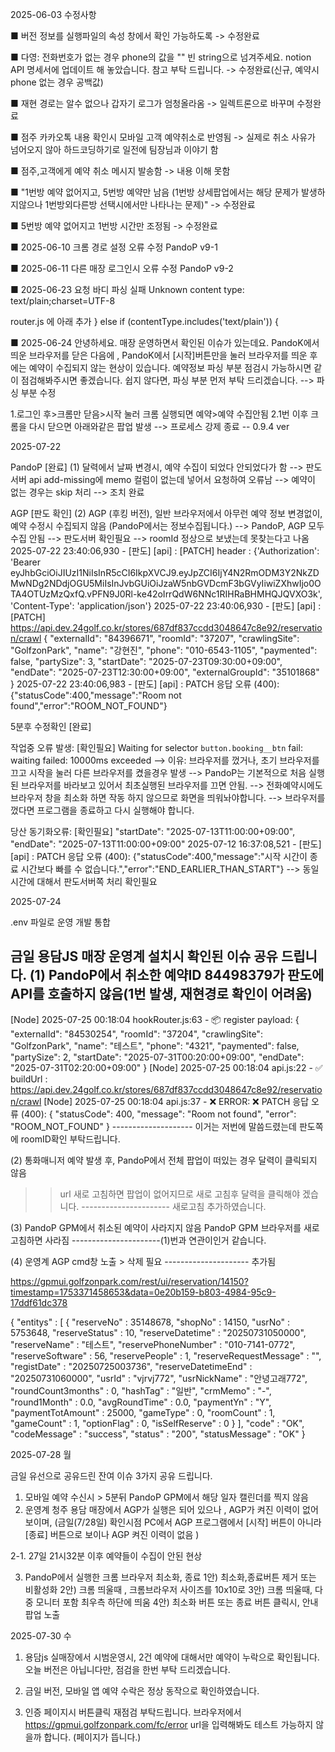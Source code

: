 
2025-06-03 수정사항

■ 버전 정보를 실행파일의 속성 창에서 확인 가능하도록 
-> 수정완료

■ 다영: 전화번호가 없는 경우 phone의 값을 "" 빈 string으로 넘겨주세요.
notion API 명세서에 업데이트 해 놓았습니다.
참고 부탁 드립니다.
-> 수정완료(신규, 예약시 phone 없는 경우 공백값)

■ 재현 경로는 알수 없으나 갑자기 로그가 엄청올라옴 
-> 일렉트론으로 바꾸며 수정완료

■ 점주 카카오톡 내용 확인시 모바일 고객 예약취소로 반영됨
-> 실제로 취소 사유가 넘어오지 않아 하드코딩하기로 일전에 팀장님과 이야기 함

■ 점주,고객에게 예약 취소 메시지 발송함
-> 내용 이해 못함

■ "1번방 예약 없어지고, 5번방 예약만 남음
(1번방 상세팝업에서는 해당 문제가 발생하지않으나 1번방외다른방 선택시에서만 나타나는 문제)"
-> 수정완료

■ 5번방 예약 없어지고 1번방 시간만 조정됨
-> 수정완료


■ 2025-06-10
크롬 경로 설정 오류 수정
PandoP v9-1


■ 2025-06-11
다른 매장 로그인시 오류 수정
PandoP v9-2


■ 2025-06-23
요청 바디 파싱 실패
Unknown content type: text/plain;charset=UTF-8

router.js 에 아래 추가
} else if (contentType.includes('text/plain')) {




■ 2025-06-24
안녕하세요.
매장 운영하면서 확인된 이슈가 있는데요.
PandoK에서 띄운 브라우저를 닫은 다음에 ,
PandoK에서 [시작]버튼만을 눌러 브라우저를 띄운 후에는 예약이 수집되지 않는 현상이 있습니다.
예약정보 파싱 부분 점검시 가능하시면 같이 점검해봐주시면 좋겠습니다.
쉽지 않다면, 파싱 부분 먼저 부탁 드리겠습니다.
--> 파싱 부분 수정



1.로그인 후>크롬만 닫음>시작 눌러 크롬 실행되면 예약>예약 수집안됨
2.1번 이후 크롬을 다시 닫으면 아래와같은 팝업 발생
--> 프로세스 강제 종료
-- 0.9.4 ver




2025-07-22

PandoP [완료]
(1) 달력에서 날짜 변경시, 예약 수집이 되었다 안되었다가 함
--> 판도서버 api add-missing에 memo 컬럼이 없는데 넣어서 요청하여 오류남
--> 예약이 없는 경우는 skip 처리
--> 조치 완료



AGP [판도 확인] 
(2) AGP (후킹 버전), 일반 브라우저에서 아무런 예약 정보 변경없이, 
예약 수정시 수집되지 않음 (PandoP에서는 정보수집됩니다.)
--> PandoP, AGP 모두 수집 안됨
--> 판도서버 확인필요
--> roomId 정상으로 보냈는데 못찾는다고 나옴
2025-07-22 23:40:06,930 - [판도] [api] : [PATCH] header : {'Authorization': 'Bearer eyJhbGciOiJIUzI1NiIsInR5cCI6IkpXVCJ9.eyJpZCI6IjY4N2RmODM3Y2NkZDMwNDg2NDdjOGU5MiIsInJvbGUiOiJzaW5nbGVDcmF3bGVyIiwiZXhwIjo0OTA4OTUzMzQxfQ.vPFN9J0Rl-ke42oIrrQdW6NNc1RIHRaBHMHQJQVXO3k', 'Content-Type': 'application/json'}
2025-07-22 23:40:06,930 - [판도] [api] : [PATCH] https://api.dev.24golf.co.kr/stores/687df837ccdd3048647c8e92/reservation/crawl
{
"externalId": "84396671",
"roomId": "37207",
"crawlingSite": "GolfzonPark",
"name": "강현진",
"phone": "010-6543-1105",
"paymented": false,
"partySize": 3,
"startDate": "2025-07-23T09:30:00+09:00",
"endDate": "2025-07-23T12:30:00+09:00",
"externalGroupId": "35101868"
}
2025-07-22 23:40:06,983 - [판도] [api] : PATCH 응답 오류 (400): {"statusCode":400,"message":"Room not found","error":"ROOM_NOT_FOUND"}



5분후 수정확인 [완료]



작업중 오류 발생: [확인필요]
Waiting for selector `button.booking__btn` fail: waiting failed: 10000ms exceeded
--> 이유: 브라우저를 껐거나, 초기 브라우저를 끄고 시작을 눌러 다른 브라우저를 켰을경우 발생
--> PandoP는 기본적으로 처음 실행된 브라우저를 바라보고 있어서 최초실행된 브라우저를 끄면 안됨.
--> 전화예약시에도 브라우저 창을 최소화 하면 작동 하지 않으므로 화면을 띄워놔야합니다. 
--> 브라우저를 껐다면 프로그램을 종료하고 다시 실행해야 합니다.



당산 동기화오류: [확인필요]
"startDate": "2025-07-13T11:00:00+09:00",
"endDate": "2025-07-13T11:00:00+09:00"
2025-07-12 16:37:08,521 - [판도] [api] : PATCH 응답 오류 (400): {"statusCode":400,"message":"시작 시간이 종료 시간보다 빠를 수 없습니다.","error":"END_EARLIER_THAN_START"}
--> 동일 시간에 대해서 판도서버쪽 처리 확인필요








2025-07-24

.env 파일로 운영 개발 통합

금일 용담JS 매장 운영계 설치시 확인된 이슈 공유 드립니다.
(1) PandoP에서 취소한 예약ID 84498379가 판도에 API를 호출하지 않음(1번 발생, 재현경로 확인이 어려움)
--------------------
[Node] 2025-07-25 00:18:04 hookRouter.js:63 - 📦 register payload: {
"externalId": "84530254",
"roomId": "37204",
"crawlingSite": "GolfzonPark",
"name": "테스트",
"phone": "4321",
"paymented": false,
"partySize": 2,
"startDate": "2025-07-31T00:20:00+09:00",
"endDate": "2025-07-31T02:20:00+09:00"
}
[Node] 2025-07-25 00:18:04 api.js:22 - ✅ buildUrl : https://api.dev.24golf.co.kr/stores/687df837ccdd3048647c8e92/reservation/crawl
[Node] 2025-07-25 00:18:04 api.js:37 - ❌ ERROR: ❌ PATCH 응답 오류 (400): {
"statusCode": 400,
"message": "Room not found",
"error": "ROOM_NOT_FOUND"
}
-------------------- 이거는 저번에 말씀드렸는데 판도쪽에 roomID확인 부탁드립니다.





(2) 통화매니저 예약 발생 후, PandoP에서 전체 팝업이 떠있는 경우 달력이 클릭되지 않음
>> url 새로 고침하면 팝업이 없어지므로 새로 고침후 달력을 클릭해야 겠습니다.
---------------------- 새로고침 추가하였습니다.




(3) PandoP GPM에서 취소된 예약이 사라지지 않음
PandoP GPM 브라우저를 새로고침하면 사라짐
----------------------(1)번과 연관이인거 같습니다.




(4) 운영계 AGP cmd창 노출 > 삭제 필요
--------------------- 추가됨


https://gpmui.golfzonpark.com/rest/ui/reservation/14150?timestamp=1753371458653&data=0e20b159-b803-4984-95c9-17ddf61dc378


{
"entitys" : [ {
"reserveNo" : 35148678,
"shopNo" : 14150,
"usrNo" : 5753648,
"reserveStatus" : 10,
"reserveDatetime" : "20250731050000",
"reserveName" : "테스트",
"reservePhoneNumber" : "010-7141-0772",
"reserveSoftware" : 56,
"reservePeople" : 1,
"reserveRequestMessage" : "",
"registDate" : "20250725003736",
"reserveDatetimeEnd" : "20250731060000",
"usrId" : "vjrvj772",
"usrNickName" : "안녕고래772",
"roundCount3months" : 0,
"hashTag" : "일반",
"crmMemo" : "-",
"round1Month" : 0.0,
"avgRoundTime" : 0.0,
"paymentYn" : "Y",
"paymentTotAmount" : 25000,
"gameType" : 0,
"roomCount" : 1,
"gameCount" : 1,
"optionFlag" : 0,
"isSelfReserve" : 0
} ],
"code" : "OK",
"codeMessage" : "success",
"status" : "200",
"statusMessage" : "OK"
}






2025-07-28 월

금일 유선으로 공유드린 잔여 이슈 3가지 공유 드립니다.

1. 모바일 예약 수신시 > 5분뒤 PandoP GPM에서 해당 일자 캘린더를 찍지 않음
2. 운영계 청주 용담 매장에서 AGP가 실행은 되어 있으나 , AGP가 켜진 이력이 없어보이며,
   (금일(7/28일) 확인시점 PC에서 AGP 프로그램에서 [시작] 버튼이 아니라 [종료] 버튼으로 보이나 AGP 켜진 이력이 없음 )

2-1.
27일 21시32분 이후 예약들이 수집이 안된 현상

3. PandoP에서 실행한 크롬 브라우저 최소화, 종료
   1안) 최소화,종료버튼 제거 또는 비활성화
   2안) 크롬 띄울때 , 크롬브라우저 사이즈를 10x10로
   3안) 크롬 띄울때, 다중 모니터 포함 최우측 하단에 띄움
   4안) 최소화 버튼 또는 종료 버튼 클릭시, 안내 팝업 노출


2025-07-30 수
1) 용담js 실매장에서 시범운영시, 2건 예약에 대해서만 예약이 누락으로 확인됩니다.
   오늘 버전은 아닙니다만, 점검을 한번 부탁 드리겠습니다.

2) 금일 버전, 모바일 앱 예약 수락은 정상 동작으로 확인하였습니다.
3) 인증 페이지시 버튼클릭 재점검 부탁드립니다.
   브라우저에서 https://gpmui.golfzonpark.com/fc/error url을 입력해봐도 테스트 가능하지 않을까 합니다. (페이지가 뜹니다.)

